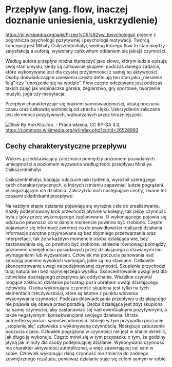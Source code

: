 # Przepływ (ang. flow, inaczej doznanie uniesienia, uskrzydlenie)
https://pl.wikipedia.org/wiki/Przep%C5%82yw_(psychologia)
pojęcie z pogranicza psychologii pozytywnej i psychologii motywacji. Twórcą koncepcji jest Mihály Csíkszentmihályi, według którego flow to stan między satysfakcją a euforią, wywołany całkowitym oddaniem się jakiejś czynności.

Według autora przepływ można tłumaczyć jako słowo, którym ludzie opisują swój stan umysłu, kiedy są całkowicie skupieni podczas danego zadania, które wykonywane jest dla czystej przyjemności z samej tej aktywności. Osoby doświadczające uniesienia często definiują ten stan jako „niesienie falą” czy “unoszenie się na wodzie”. Flow często odczuwane jest podczas takich zajęć jak wspinaczka górska, żeglarstwo, gry sportowe, tworzenie muzyki, joga czy medytacja.

Przepływ charakteryzuje się brakiem samoświadomości, utratą poczucia czasu oraz całkowitą wolnością od strachu i lęku. Uskrzydlenie zaliczane jest do emocji pozytywnych, wzbudzanych przez teraźniejszość. 

![flow](https://upload.wikimedia.org/wikipedia/commons/6/6a/Challenge_vs_skill_pl.png)
By Ann.Kla.Joa. - Praca własna, CC BY-SA 3.0, https://commons.wikimedia.org/w/index.php?curid=26528893



## Cechy charakterystyczne przepływu
Wykres przedstawiający zależności pomiędzy poziomem posiadanych umiejętności a poziomem wyzwania według teorii przepływu Mihálya Csíkszentmihályi

Csíkszentmihályi, badając odczucie uskrzydlenia, wyróżnił szereg jego cech charakterystycznych, o których istnieniu zapewniali ludzie pogrążeni w angażującym ich działaniu. Zaliczył do nich następujące cechy, zwane też czasami składnikami przepływu:

Na każdym etapie działania pojawiają się wyraźne cele do zrealizowania. Każdy podejmowany krok przechodzi płynnie w kolejny, tak jakby czynność była z góry przez wykonującego zaplanowana. U wykonującego pojawia się odczucie pewności co w danym momencie powinno być zrobione.
    Częste pojawianie się informacji zwrotnej co do prawidłowości realizacji działania. Informacje zwrotne przyjmowane są bez zbytniego przetwarzania oraz interpretacji, tak że w każdym momencie osoba działająca wie, bez zastanawiania się, co powinno być zrobione.
    Istnienie równowagi pomiędzy poziomem umiejętności posiadanych przez działającego a stawianymi mu wymaganiami lub wyzwaniami. Człowiek ma poczucie panowania nad sytuacją pomimo wysokich wymagań, jakie są mu stawiane.
    Całkowite skoncentrowanie uwagi na podejmowanej czynności. Skupienie przychodzi tutaj naturalnie i bez najmniejszego wysiłku. Skoncentrowanie uwagi jest dla człowieka doznającego przepływu jak oddychanie.
    Wszelkie czynniki mogące zakłócać działanie pozostają poza obrębem uwagi działającego człowieka. Osoba wykonująca czynność skupiona jest tylko na tych elementach rzeczywistości, które są istotne z punktu widzenia wykonywania czynności.
    Podczas doświadczania przepływu u działającego nie pojawia się obawa przed porażką. Osoba działająca jest zbyt skupiona na samej czynności, aby zastanawiać się nad ewentualnymi pozytywnymi, a także negatywnymi konsekwencjami swojego działania.
    Utrata autorefleksyjności i samoświadomości. Istnieje w tym przypadku poczucie „stopienia się” człowieka z wykonywaną czynnością.
    Następuje zaburzenie poczucia czasu. Człowiek pogrążony w czynności nie jest w stanie określić, jak długo ją wykonuje. Często mówi się w tym przypadku o tym, że godziny płyną jak minuty dla osoby podejmującej działanie.
    Wykonywana czynność ma charakter aktywności autotelicznej, a więc zawierającej cel sam w sobie. Człowiek wykonując daną czynność nie zmierza do żadnego zewnętrznego rezultatu, ponieważ działanie staje się celem samym w sobie.
